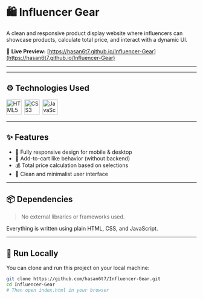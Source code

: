 # 🛍️ Influencer Gear

A clean and responsive product display website where influencers can showcase products, calculate total price, and interact with a dynamic UI.

🔗 **Live Preview:** [https://hasan6t7.github.io/Influencer-Gear](https://hasan6t7.github.io/Influencer-Gear)

---


---

## ⚙️ Technologies Used

<p align="left">
  <img src="https://cdn.jsdelivr.net/gh/devicons/devicon/icons/html5/html5-original.svg" title="HTML5" width="40" height="40"/>&nbsp;
  <img src="https://cdn.jsdelivr.net/gh/devicons/devicon/icons/css3/css3-original.svg" title="CSS3" width="40" height="40"/>&nbsp;
  <img src="https://cdn.jsdelivr.net/gh/devicons/devicon/icons/javascript/javascript-original.svg" title="JavaScript" width="40" height="40"/>&nbsp;
</p>

---

## ✨ Features

- 📱 Fully responsive design for mobile & desktop
- 🛒 Add-to-cart like behavior (without backend)
- 💰 Total price calculation based on selections
- 🧹 Clean and minimalist user interface


---

## 📦 Dependencies

> No external libraries or frameworks used.

Everything is written using plain HTML, CSS, and JavaScript.

---

## 🧪 Run Locally

You can clone and run this project on your local machine:

```bash
git clone https://github.com/hasan6t7/Influencer-Gear.git
cd Influencer-Gear
# Then open index.html in your browser
